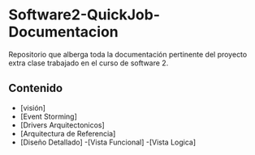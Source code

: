 # Software2-QuickJob-Documentacion

Repositorio que alberga toda la documentación pertinente del proyecto extra clase trabajado en el curso de software 2.

## Contenido

- [visión]
- [Event Storming]
- [Drivers Arquitectonicos]
- [Arquitectura de Referencia]
- [Diseño Detallado]
    -[Vista Funcional]
    -[Vista Logica]
